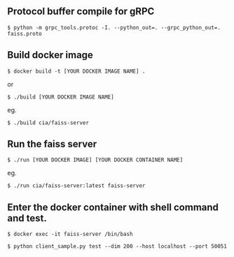 
## Protocol buffer compile for gRPC
```
$ python -m grpc_tools.protoc -I. --python_out=. --grpc_python_out=. faiss.proto
```

## Build docker image
```
$ docker build -t [YOUR DOCKER IMAGE NAME] .
```
or 
```
$ ./build [YOUR DOCKER IMAGE NAME]
```
eg.
```
$ ./build cia/faiss-server
```

## Run the faiss server
```
$ ./run [YOUR DOCKER IMAGE] [YOUR DOCKER CONTAINER NAME]
```
eg. 
```
$ ./run cia/faiss-server:latest faiss-server
```



## Enter the docker container with shell command and test.
```
$ docker exec -it faiss-server /bin/bash
```
```
$ python client_sample.py test --dim 200 --host localhost --port 50051
```